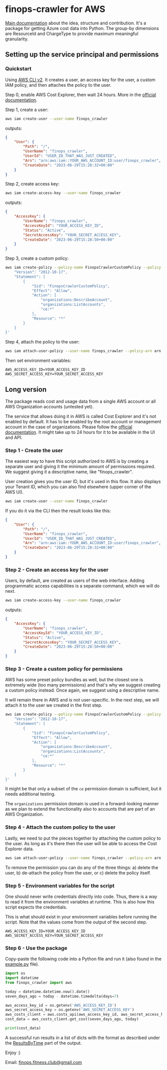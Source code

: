 # finops-crawler for AWS

[Main documentation](/) about the idea, structure and contribution. It's a package for getting Azure cost data into Python. The group-by dimensions are ResourceId and ChargeType to provide maximum meaningful granularity.

## Setting up the service principal and permissions

### Quickstart

Using [AWS CLI v2](https://docs.aws.amazon.com/cli/latest/userguide/cli-chap-welcome.html). It creates a user, an access key for the user, a custom IAM policy, and then attaches the policy to the user.

Step 0, enable AWS Cost Explorer, then wait 24 hours. More in the [official documentation](https://docs.aws.amazon.com/cost-management/latest/userguide/ce-enable.html).

Step 1, create a user:
```bash
aws iam create-user --user-name finops_crawler
```
outputs:
```json
{
    "User": {
        "Path": "/",
        "UserName": "finops_crawler",
        "UserId": "USER_ID_THAT_WAS_JUST_CREATED",
        "Arn": "arn:aws:iam::YOUR_AWS_ACCOUNT_ID:user/finops_crawler",
        "CreateDate": "2023-06-29T15:28:32+00:00"
    }
}
```
Step 2, create access key:
```bash
aws iam create-access-key --user-name finops_crawler
```
outputs:
```json
{
    "AccessKey": {
        "UserName": "finops_crawler",
        "AccessKeyId": "YOUR_ACCESS_KEY_ID",
        "Status": "Active",
        "SecretAccessKey": "YOUR_SECRET_ACCESS_KEY",
        "CreateDate": "2023-06-29T15:28:50+00:00"
    }
}
```
Step 3, create a custom policy:
```bash
aws iam create-policy --policy-name FinopsCrawlerCustomPolicy --policy-document '{
    "Version": "2012-10-17",
    "Statement": [
        {
            "Sid": "FinopsCrawlerCustomPolicy",
            "Effect": "Allow",
            "Action": [
                "organizations:DescribeAccount",
                "organizations:ListAccounts",
                "ce:*"
            ],
            "Resource": "*"
        }
    ]
}'
```

Step 4, attach the policy to the user:
```bash
aws iam attach-user-policy --user-name finops_crawler --policy-arn arn:aws:iam::YOUR_AWS_ACCOUNT_ID:policy/FinopsCrawlerCustomPolicy
```

Then set environment variables:
```env
AWS_ACCESS_KEY_ID=YOUR_ACCESS_KEY_ID
AWS_SECRET_ACCESS_KEY=YOUR_SECRET_ACCESS_KEY
```


## Long version

The package reads cost and usage data from a single AWS account or all AWS Organization accounts (untested yet).

The service that allows doing it in AWS is called Cost Explorer and it's not enabled by default. It has to be enabled by the root account or management account in the case of organizations. Please follow the [official documentation](https://docs.aws.amazon.com/cost-management/latest/userguide/ce-enable.html). It might take up to 24 hours for it to be available in the UI and API.

### Step 1 - Create the user

The easiest way to have this script authorized to AWS is by creating a separate user and giving it the minimum amount of permissions required.  We suggest giving it a descriptive name, like "finops_crawler".

User creation gives you the user ID, but it's used in this flow. It also displays your Tenant ID, which you can also find elsewhere (upper corner of the AWS UI).

```bash
aws iam create-user --user-name finops_crawler
```

If you do it via the CLI then the result looks like this:
```json
{
    "User": {
        "Path": "/",
        "UserName": "finops_crawler",
        "UserId": "USER_ID_THAT_WAS_JUST_CREATED",
        "Arn": "arn:aws:iam::YOUR_AWS_ACCOUNT_ID:user/finops_crawler",
        "CreateDate": "2023-06-29T15:28:32+00:00"
    }
}
```


### Step 2 - Create an access key for the user

Users, by default, are created as users of the web interface. Adding programmatic access capabilities is a separate command, which we will do next.

```bash
aws iam create-access-key --user-name finops_crawler
```
outputs:
```json
{
    "AccessKey": {
        "UserName": "finops_crawler",
        "AccessKeyId": "YOUR_ACCESS_KEY_ID",
        "Status": "Active",
        "SecretAccessKey": "YOUR_SECRET_ACCESS_KEY",
        "CreateDate": "2023-06-29T15:28:50+00:00"
    }
}
```

### Step 3 - Create a custom policy for permissions

AWS has some preset policy bundles as well, but the closest one is extremely wide (too many permissions) and that's why we suggest creating a custom policy instead. Once again, we suggest using a descriptive name.

It will remain there in AWS and is not user-specific. In the next step, we will attach it to the user we created in the first step.

```bash
aws iam create-policy --policy-name FinopsCrawlerCustomPolicy --policy-document '{
    "Version": "2012-10-17",
    "Statement": [
        {
            "Sid": "FinopsCrawlerCustomPolicy",
            "Effect": "Allow",
            "Action": [
                "organizations:DescribeAccount",
                "organizations:ListAccounts",
                "ce:*"
            ],
            "Resource": "*"
        }
    ]
}'
```

It might be that only a subset of the `ce` permission domain is sufficient, but it needs additional testing.

The `organizations` permission domain is used in a forward-looking manner as we plan to extend the functionality also to accounts that are part of an AWS Organization.

### Step 4 - Attach the custom policy to the user

Lastly, we need to put the pieces together by attaching the custom policy to the user. As long as it's there then the user will be able to access the Cost Explorer data.

```bash
aws iam attach-user-policy --user-name finops_crawler --policy-arn arn:aws:iam::YOUR_AWS_ACCOUNT_ID:policy/FinopsCrawlerCustomPolicy
```

To remove the permission you can do any of the three things: a) delete the user, b) de-attach the policy from the user, or c) delete the policy itself.


### Step 5 - Environment variables for the script

One should never write credentials directly into code. Thus, there is a way to read it from the environment variables at runtime. This is also how this script expects the credentials.

This is what should exist in your environment variables before running the script. Note that the values come from the output of the second step.

```env
AWS_ACCESS_KEY_ID=YOUR_ACCESS_KEY_ID
AWS_SECRET_ACCESS_KEY=YOUR_SECRET_ACCESS_KEY
```

### Step 6 - Use the package

Copy-paste the following code into a Python file and run it (also found in the [example.py](example.py) file).
```python
import os
import datetime
from finops_crawler import aws

today = datetime.datetime.now().date()
seven_days_ago = today - datetime.timedelta(days=7)

aws_access_key_id = os.getenv('AWS_ACCESS_KEY_ID')
aws_secret_access_key = os.getenv('AWS_SECRET_ACCESS_KEY')
aws_costs_client = aws.costs_api(aws_access_key_id, aws_secret_access_key)
cost_data = aws_costs_client.get_cost(seven_days_ago, today)

print(cost_data)
```

A successful run results in a list of dicts with the format as described under the [ResultsByTime](https://docs.aws.amazon.com/cli/latest/reference/ce/get-cost-and-usage.html#output) part of the output.

Enjoy :)

Email: finops.fitness.club@gmail.com
